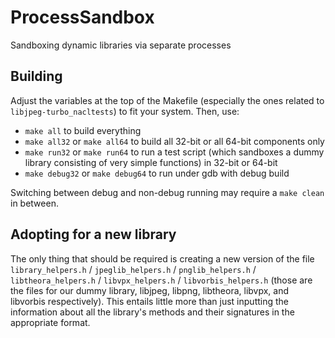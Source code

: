 # ProcessSandbox

Sandboxing dynamic libraries via separate processes

## Building

Adjust the variables at the top of the Makefile (especially the ones related to
`libjpeg-turbo_nacltests`) to fit your system. Then, use:

* `make all` to build everything
* `make all32` or `make all64` to build all 32-bit or all 64-bit components only
* `make run32` or `make run64` to run a test script (which sandboxes a dummy
  library consisting of very simple functions) in 32-bit or 64-bit
* `make debug32` or `make debug64` to run under gdb with debug build

Switching between debug and non-debug running may require a `make clean` in between.

## Adopting for a new library

The only thing that should be required is creating a new version of the file
`library_helpers.h` / `jpeglib_helpers.h` / `pnglib_helpers.h` / `libtheora_helpers.h` / `libvpx_helpers.h` / `libvorbis_helpers.h`
(those are the files for our dummy library, libjpeg, libpng, libtheora, libvpx,
and libvorbis respectively). This entails little more than just inputting the
information about all the library's methods and their signatures in the
appropriate format.
